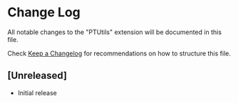 # Change Log

All notable changes to the "PTUtils" extension will be documented in this file.

Check [Keep a Changelog](http://keepachangelog.com/) for recommendations on how to structure this file.

## [Unreleased]

- Initial release